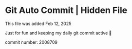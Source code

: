 # Git Auto Commit | Hidden File

This file was added Feb 12, 2025

Just for fun and keeping my daily git commit active 🤪

commit number: 2008709
